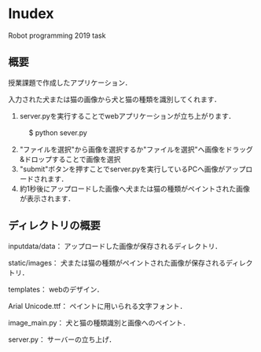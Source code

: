 # Inudex

Robot programming 2019 task

## 概要

授業課題で作成したアプリケーション．

入力された犬または猫の画像から犬と猫の種類を識別してくれます．

1. server.pyを実行することでwebアプリケーションが立ち上がります．

　　　$ python sever.py

2. "ファイルを選択"から画像を選択するか"ファイルを選択"へ画像をドラッグ&ドロップすることで画像を選択
3. "submit"ボタンを押すことでserver.pyを実行しているPCへ画像がアップロードされます．
3. 約1秒後にアップロードした画像へ犬または猫の種類がペイントされた画像が表示されます．

## ディレクトリの概要
inputdata/data：     アップロードした画像が保存されるディレクトリ．

static/images：      犬または猫の種類がペイントされた画像が保存されるディレクトリ．

templates：          webのデザイン． 

Arial Unicode.ttf：  ペイントに用いられる文字フォント．

image_main.py：      犬と猫の種類識別と画像へのペイント．

server.py：          サーバーの立ち上げ．
